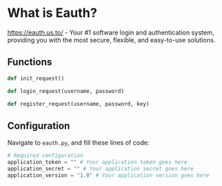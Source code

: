 What is Eauth?
==============

https://eauth.us.to/ - Your #1 software login and authentication system, providing you with the most secure, flexible, and easy-to-use solutions.

Functions
-------------

```python
def init_request()
```
```python
def login_request(username, password)
```
```python
def register_request(username, password, key)
```

Configuration
-------------

Navigate to `eauth.py`, and fill these lines of code:

```python
# Required configuration
application_token = "" # Your application token goes here
application_secret = "" # Your application secret goes here
application_version = "1.0" # Your application version goes here
```